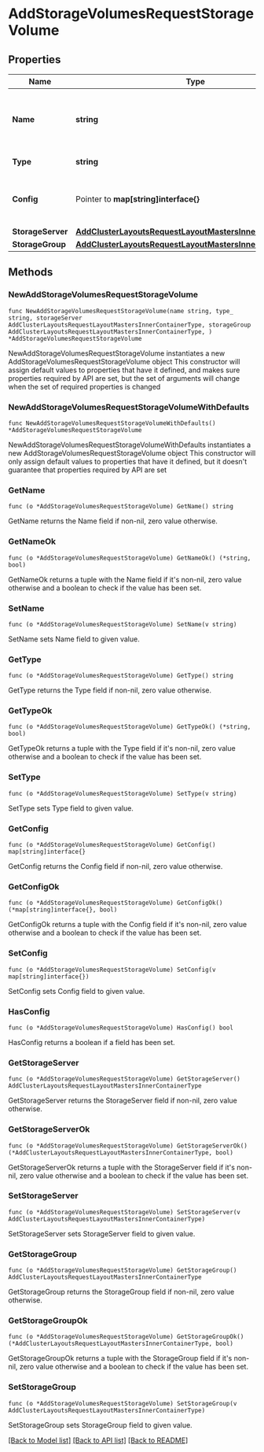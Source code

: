 # AddStorageVolumesRequestStorageVolume

## Properties

Name | Type | Description | Notes
------------ | ------------- | ------------- | -------------
**Name** | **string** | A unique name scoped to your account for the storage volume | 
**Type** | **string** | Storage Type Code or ID | 
**Config** | Pointer to **map[string]interface{}** | Configuration object with parameters that vary by &#x60;type&#x60;. | [optional] 
**StorageServer** | [**AddClusterLayoutsRequestLayoutMastersInnerContainerType**](AddClusterLayoutsRequestLayoutMastersInnerContainerType.md) |  | 
**StorageGroup** | [**AddClusterLayoutsRequestLayoutMastersInnerContainerType**](AddClusterLayoutsRequestLayoutMastersInnerContainerType.md) |  | 

## Methods

### NewAddStorageVolumesRequestStorageVolume

`func NewAddStorageVolumesRequestStorageVolume(name string, type_ string, storageServer AddClusterLayoutsRequestLayoutMastersInnerContainerType, storageGroup AddClusterLayoutsRequestLayoutMastersInnerContainerType, ) *AddStorageVolumesRequestStorageVolume`

NewAddStorageVolumesRequestStorageVolume instantiates a new AddStorageVolumesRequestStorageVolume object
This constructor will assign default values to properties that have it defined,
and makes sure properties required by API are set, but the set of arguments
will change when the set of required properties is changed

### NewAddStorageVolumesRequestStorageVolumeWithDefaults

`func NewAddStorageVolumesRequestStorageVolumeWithDefaults() *AddStorageVolumesRequestStorageVolume`

NewAddStorageVolumesRequestStorageVolumeWithDefaults instantiates a new AddStorageVolumesRequestStorageVolume object
This constructor will only assign default values to properties that have it defined,
but it doesn't guarantee that properties required by API are set

### GetName

`func (o *AddStorageVolumesRequestStorageVolume) GetName() string`

GetName returns the Name field if non-nil, zero value otherwise.

### GetNameOk

`func (o *AddStorageVolumesRequestStorageVolume) GetNameOk() (*string, bool)`

GetNameOk returns a tuple with the Name field if it's non-nil, zero value otherwise
and a boolean to check if the value has been set.

### SetName

`func (o *AddStorageVolumesRequestStorageVolume) SetName(v string)`

SetName sets Name field to given value.


### GetType

`func (o *AddStorageVolumesRequestStorageVolume) GetType() string`

GetType returns the Type field if non-nil, zero value otherwise.

### GetTypeOk

`func (o *AddStorageVolumesRequestStorageVolume) GetTypeOk() (*string, bool)`

GetTypeOk returns a tuple with the Type field if it's non-nil, zero value otherwise
and a boolean to check if the value has been set.

### SetType

`func (o *AddStorageVolumesRequestStorageVolume) SetType(v string)`

SetType sets Type field to given value.


### GetConfig

`func (o *AddStorageVolumesRequestStorageVolume) GetConfig() map[string]interface{}`

GetConfig returns the Config field if non-nil, zero value otherwise.

### GetConfigOk

`func (o *AddStorageVolumesRequestStorageVolume) GetConfigOk() (*map[string]interface{}, bool)`

GetConfigOk returns a tuple with the Config field if it's non-nil, zero value otherwise
and a boolean to check if the value has been set.

### SetConfig

`func (o *AddStorageVolumesRequestStorageVolume) SetConfig(v map[string]interface{})`

SetConfig sets Config field to given value.

### HasConfig

`func (o *AddStorageVolumesRequestStorageVolume) HasConfig() bool`

HasConfig returns a boolean if a field has been set.

### GetStorageServer

`func (o *AddStorageVolumesRequestStorageVolume) GetStorageServer() AddClusterLayoutsRequestLayoutMastersInnerContainerType`

GetStorageServer returns the StorageServer field if non-nil, zero value otherwise.

### GetStorageServerOk

`func (o *AddStorageVolumesRequestStorageVolume) GetStorageServerOk() (*AddClusterLayoutsRequestLayoutMastersInnerContainerType, bool)`

GetStorageServerOk returns a tuple with the StorageServer field if it's non-nil, zero value otherwise
and a boolean to check if the value has been set.

### SetStorageServer

`func (o *AddStorageVolumesRequestStorageVolume) SetStorageServer(v AddClusterLayoutsRequestLayoutMastersInnerContainerType)`

SetStorageServer sets StorageServer field to given value.


### GetStorageGroup

`func (o *AddStorageVolumesRequestStorageVolume) GetStorageGroup() AddClusterLayoutsRequestLayoutMastersInnerContainerType`

GetStorageGroup returns the StorageGroup field if non-nil, zero value otherwise.

### GetStorageGroupOk

`func (o *AddStorageVolumesRequestStorageVolume) GetStorageGroupOk() (*AddClusterLayoutsRequestLayoutMastersInnerContainerType, bool)`

GetStorageGroupOk returns a tuple with the StorageGroup field if it's non-nil, zero value otherwise
and a boolean to check if the value has been set.

### SetStorageGroup

`func (o *AddStorageVolumesRequestStorageVolume) SetStorageGroup(v AddClusterLayoutsRequestLayoutMastersInnerContainerType)`

SetStorageGroup sets StorageGroup field to given value.



[[Back to Model list]](../README.md#documentation-for-models) [[Back to API list]](../README.md#documentation-for-api-endpoints) [[Back to README]](../README.md)


